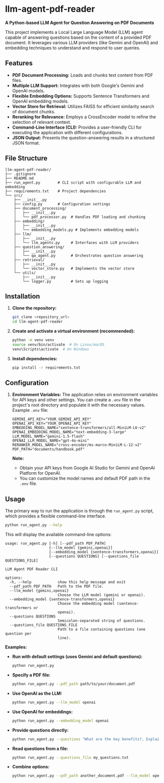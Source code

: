# llm-agent-pdf-reader

**A Python-based LLM Agent for Question Answering on PDF Documents**

This project implements a Local Large Language Model (LLM) agent capable of answering questions based on the content of a provided PDF document. It leverages various LLM providers (like Gemini and OpenAI) and embedding techniques to understand and respond to user queries.

## Features

*   **PDF Document Processing:** Loads and chunks text content from PDF files.
*   **Multiple LLM Support:** Integrates with both Google's Gemini and OpenAI models.
*   **Flexible Embedding Options:** Supports Sentence Transformers and OpenAI embedding models.
*   **Vector Store for Retrieval:** Utilizes FAISS for efficient similarity search of document chunks.
*   **Reranking for Relevance:** Employs a CrossEncoder model to refine the selection of relevant context.
*   **Command-Line Interface (CLI):** Provides a user-friendly CLI for executing the application with different configurations.
*   **JSON Output:** Presents the question-answering results in a structured JSON format.

## File Structure

```
llm-agent-pdf-reader/
├── .gitignore
├── README.md
├── run_agent.py        # CLI script with configurable LLM and embedding
├── requirements.txt    # Project dependencies
└── src/
    ├── __init__.py
    ├── config.py       # Configuration settings
    ├── document_processing/
    │   ├── __init__.py
    │   └── pdf_processor.py  # Handles PDF loading and chunking
    ├── embedding/
    │   ├── __init__.py
    │   └── embedding_models.py # Implements embedding models
    ├── llm/
    │   ├── __init__.py
    │   └── llm_agents.py     # Interfaces with LLM providers
    ├── question_answering/
    │   ├── __init__.py
    │   └── qa_agent.py       # Orchestrates question answering
    ├── retrieval/
    │   ├── __init__.py
    │   └── vector_store.py   # Implements the vector store
    └── utils/
        ├── __init__.py
        └── logger.py         # Sets up logging
```

## Installation

1. **Clone the repository:**
    ```bash
    git clone <repository_url>
    cd llm-agent-pdf-reader
    ```

2. **Create and activate a virtual environment (recommended):**
    ```bash
    python -m venv venv
    source venv/bin/activate  # On Linux/macOS
    venv\Scripts\activate  # On Windows
    ```

3. **Install dependencies:**
    ```bash
    pip install -r requirements.txt
    ```

## Configuration

1. **Environment Variables:** The application relies on environment variables for API keys and other settings. You can create a `.env` file in the project's root directory and populate it with the necessary values. Example `.env` file:

    ```env
    GEMINI_API_KEY="YOUR_GEMINI_API_KEY"
    OPENAI_API_KEY="YOUR_OPENAI_API_KEY"
    EMBEDDING_MODEL_NAME="sentence-transformers/all-MiniLM-L6-v2"
    OPENAI_EMBEDDING_MODEL_NAME="text-embedding-3-large"
    LLM_MODEL_NAME="gemini-1.5-flash"
    OPENAI_LLM_MODEL_NAME="gpt-4o-mini"
    RERANKER_MODEL_NAME="cross-encoder/ms-marco-MiniLM-L-12-v2"
    PDF_PATH="documents/handbook.pdf"
    ```

    **Note:**
    *   Obtain your API keys from Google AI Studio for Gemini and OpenAI Platform for OpenAI.
    *   You can customize the model names and default PDF path in the `.env` file.

## Usage

The primary way to run the application is through the `run_agent.py` script, which provides a flexible command-line interface.

```bash
python run_agent.py --help
```

This will display the available command-line options:

```
usage: run_agent.py [-h] [--pdf_path PDF_PATH]
                    [--llm_model {gemini,openai}]
                    [--embedding_model {sentence-transformers,openai}]
                    [--questions QUESTIONS] [--questions_file QUESTIONS_FILE]

LLM Agent PDF Reader CLI

options:
  -h, --help            show this help message and exit
  --pdf_path PDF_PATH   Path to the PDF file.
  --llm_model {gemini,openai}
                        Choose the LLM model (gemini or openai).
  --embedding_model {sentence-transformers,openai}
                        Choose the embedding model (sentence-transformers or
                        openai).
  --questions QUESTIONS
                        Semicolon-separated string of questions.
  --questions_file QUESTIONS_FILE
                        Path to a file containing questions (one question per
                        line).
```

**Examples:**

*   **Run with default settings (uses Gemini and default questions):**
    ```bash
    python run_agent.py
    ```

*   **Specify a PDF file:**
    ```bash
    python run_agent.py --pdf_path path/to/your/document.pdf
    ```

*   **Use OpenAI as the LLM:**
    ```bash
    python run_agent.py --llm_model openai
    ```

*   **Use OpenAI for embeddings:**
    ```bash
    python run_agent.py --embedding_model openai
    ```

*   **Provide questions directly:**
    ```bash
    python run_agent.py --questions "What are the key benefits?, Explain the company culture."
    ```

*   **Read questions from a file:**
    ```bash
    python run_agent.py --questions_file my_questions.txt
    ```

*   **Combine options:**
    ```bash
    python run_agent.py --pdf_path another_document.pdf --llm_model openai --embedding_model openai --questions "What is the remote work policy?"
    ```